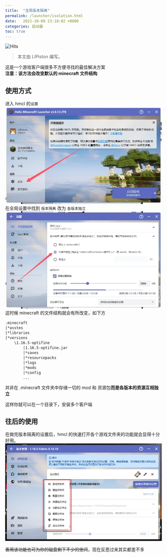 ```yaml
---
title:  "全局版本隔离"
permalink: /launcher/isolation.html
date:   2021-10-09 23:18:02 +0800
categories: 启动器
toc: true
---
```


![Hits](https://hits.zkitefly.eu.org/?tag=https%3A%2F%2Fdocs.hmcl.net%2Flauncher%2Fisolation.html)

> 本文由 LIPiston 编写。

这是一个游戏客户端很多不方便寻找的最佳解决方案<br/>
**注意：该方法会改变默认的 minecraft 文件结构**

## 使用方式
进入 hmcl 的`设置`
![](\assets\img\docs\Global-version-isolation\img.webp)
在全局设置中找到 `版本隔离`
改为 `各版本独立`
![](\assets\img\docs\Global-version-isolation\img2.webp)
这时候 minecraft 的文件结构就会有所改变，如下方
```
.minecraft
|*asstes
|*libraries
|*versions
    \1.16.5-optifine
        |1.16.5-optifine.jar
        |*saves
        |*resourcepacks
        |*logs
        |*mods
        |*config
        ...
```
并非在 .minecraft 文件夹中存储一切的 mod 和 资源包**而是各版本的资源互相独立**

这样你就可以在一个目录下，安装多个客户端

## 往后的使用
在做完版本隔离的设置后，hmcl 的快速打开各个游戏文件夹的功能就会显得十分好用。
![](/assets/img/docs/Global-version-isolation/img1.png)

~~善用该功能也可为你的磁盘剩下不少的空间~~，现在反思过来其实都差不多

